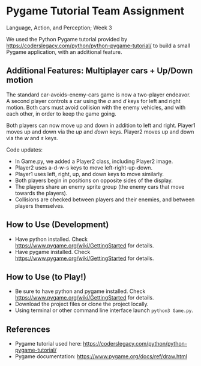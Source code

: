 # Pygame Tutorial Team Assignment
Language, Action, and Perception; Week 3

We used the Python Pygame tutorial provided by https://coderslegacy.com/python/python-pygame-tutorial/ to build a small Pygame application, with an additional feature.

## Additional Features: Multiplayer cars + Up/Down motion
The standard car-avoids-enemy-cars game is now a two-player endeavor. A second player controls a car using the *a* and *d* keys for left and right motion. Both cars must avoid collision with the enemy vehicles, and with each other, in order to keep the game going.

Both players can now move up and down in addition to left and right. Player1 moves up and down via the *up* and *down* keys. Player2 moves up and down via the *w* and *s* keys.

Code updates:

- In Game.py, we added a Player2 class, including Player2 image.
- Player2 uses a-d-w-s keys to move left-right-up-down.
- Player1 uses left, right, up, and down keys to move similarly.
- Both players begin in positions on opposite sides of the display.
- The players share an enemy sprite group (the enemy cars that move towards the players).
- Collisions are checked between players and their enemies, and between players themselves.

## How to Use (Development)
- Have python installed. Check https://www.pygame.org/wiki/GettingStarted for details.
- Have pygame installed. Check https://www.pygame.org/wiki/GettingStarted for details.

## How to Use (to Play!)
- Be sure to have python and pygame installed. Check https://www.pygame.org/wiki/GettingStarted for details.
- Download the project files or clone the project locally.
- Using terminal or other command line interface launch `python3 Game.py`. 

## References
- Pygame tutorial used here: https://coderslegacy.com/python/python-pygame-tutorial/
- Pygame documentation: https://www.pygame.org/docs/ref/draw.html
